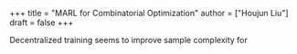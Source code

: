 +++
title = "MARL for Combinatorial Optimization"
author = ["Houjun Liu"]
draft = false
+++

Decentralized training seems to improve sample complexity for
